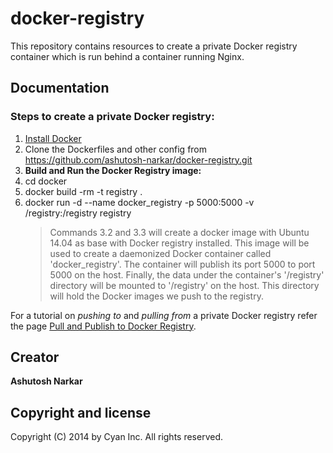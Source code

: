 docker-registry
===============

This repository contains resources to create a private Docker registry container which is run behind a container running Nginx.

Documentation
--------------
### Steps to create a private Docker registry:

1. [Install Docker](https://docs.docker.com/installation/#installation)
2. Clone the Dockerfiles and other config from https://github.com/ashutosh-narkar/docker-registry.git
3. **Build and Run the Docker Registry image:**
  1. cd docker
  2. docker build -rm -t registry .
  3. docker run -d --name docker_registry -p 5000:5000 -v /registry:/registry registry
     >Commands 3.2 and 3.3 will create a docker image with Ubuntu 14.04 as base with Docker registry installed. This image will be used to create a daemonized Docker container called 'docker_registry'. The container will publish its port 5000 to port 5000 on the host. Finally, the data under the container's '/registry' directory will be mounted to '/registry' on the host. This directory will hold the Docker images we push to the registry.


For a tutorial on *pushing to* and *pulling from* a private Docker registry refer the page [Pull and Publish to Docker Registry](https://confluence.cyanoptics.com/display/BP2/Pull+and+Publish+to+Docker+Registry).

Creator
--------
**Ashutosh Narkar**

Copyright and license
---------------------
Copyright (C) 2014 by Cyan Inc. All rights reserved.
